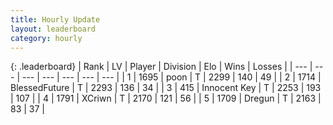 ```yaml
---
title: Hourly Update
layout: leaderboard
category: hourly
---
```


{: .leaderboard}
| Rank | LV | Player | Division | Elo | Wins | Losses |
| --- | --- | --- | --- | --- | --- | --- |
| <span data-change="1">1</span> | 1695 | <span title="ID: 540690">poon</span> | T | <span data-change="0">2299</span> | <span data-change="0">140</span> | <span data-change="0">49</span> |
| <span data-change="-1">2</span> | 1714 | <span title="ID: 692745">BlessedFuture</span> | T | <span data-change="-8">2293</span> | <span data-change="2">136</span> | <span data-change="1">34</span> |
| <span data-change="0">3</span> | 415 | <span title="ID: 773025">Innocent Key</span> | T | <span data-change="0">2253</span> | <span data-change="0">193</span> | <span data-change="0">107</span> |
| <span data-change="0">4</span> | 1791 | <span title="ID: 448883">XCriwn</span> | T | <span data-change="0">2170</span> | <span data-change="0">121</span> | <span data-change="0">56</span> |
| <span data-change="0">5</span> | 1709 | <span title="ID: 337810">Dregun</span> | T | <span data-change="0">2163</span> | <span data-change="0">83</span> | <span data-change="0">37</span> |